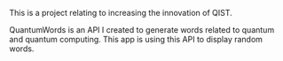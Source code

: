 This is a project relating to increasing the innovation of QIST.

QuantumWords is an API I created to generate words related to quantum and quantum computing. This app is using this API to display random words.